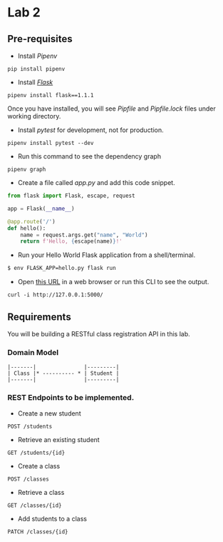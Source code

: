 # Lab 2

## Pre-requisites

* Install _Pipenv_

```
pip install pipenv
```

* Install _[Flask](https://palletsprojects.com/p/flask/)_

```
pipenv install flask==1.1.1
```

Once you have installed, you will see _Pipfile_ and _Pipfile.lock_ files under working directory.

* Install _pytest_ for development, not for production.

```
pipenv install pytest --dev
```

* Run this command to see the dependency graph

```
pipenv graph
```

* Create a file called _app.py_ and add this code snippet.

```python
from flask import Flask, escape, request

app = Flask(__name__)

@app.route('/')
def hello():
    name = request.args.get("name", "World")
    return f'Hello, {escape(name)}!'
```

* Run your Hello World Flask application from a shell/terminal.

```sh
$ env FLASK_APP=hello.py flask run
```

* Open [this URL](http://127.0.0.1:5000/) in a web browser or run this CLI to see the output.

```
curl -i http://127.0.0.1:5000/
```

## Requirements

You will be building a RESTful class registration API in this lab.

### Domain Model

```
|-------|               |---------|
| Class |* ---------- * | Student |
|-------|               |---------|
```

### REST Endpoints to be implemented.

* Create a new student

```
POST /students
```

* Retrieve an existing student

```
GET /students/{id}
```

* Create a class

```
POST /classes
```

* Retrieve a class

```
GET /classes/{id}
```

* Add students to a class

```
PATCH /classes/{id}
```



